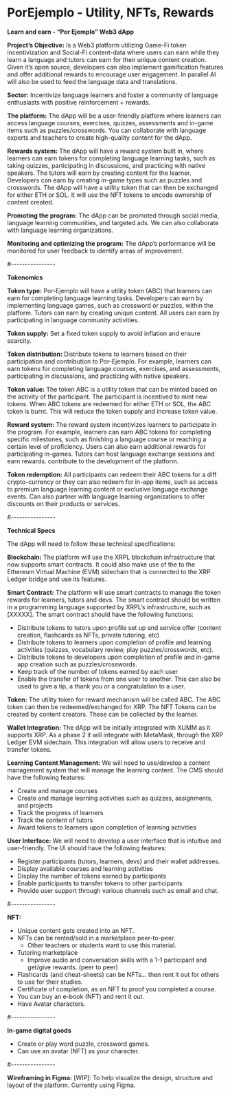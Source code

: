 # PorEjemplo - Utility, NFTs, Rewards

**Learn and earn - “Por Ejemplo” Web3 dApp**

**Project’s Objective:** Is a Web3 platform utilizing Game-Fi token incentivization and Social-Fi content-data where users can earn while they learn a language and tutors can earn for their unique content creation. Given it’s open source, developers can also implement gamification features and offer additional rewards to encourage user engagement. In parallel AI will also be used to feed the language data and translations. 

**Sector:** Incentivize language learners and foster a community of language enthusiasts with positive reinforcement + rewards.

**The platform:** The dApp will be a user-friendly platform where learners can access language courses, exercises, quizzes, assessments and in-game items such as puzzles/crosswords. You can collaborate with language experts and teachers to create high-quality content for the dApp.

**Rewards system:** The dApp will have a reward system built in, where learners can earn tokens for completing language learning tasks, such as taking quizzes, participating in discussions, and practicing with native speakers. The tutors will earn by creating content for the learner. Developers can earn by creating in-game types such as puzzles and crosswords. The dApp will have a utility token that can then be exchanged for either ETH or SOL. It will use the NFT tokens to encode ownership of content created.

**Promoting the program:** The dApp can be promoted through social media, language learning communities, and targeted ads. We can also collaborate with language learning organizations.

**Monitoring and optimizing the program:** The dApp’s performance will be monitored for user feedback to identify areas of improvement. 


#----------------

**Tokenomics**

**Token type:** Por-Ejemplo will have a utility token (ABC) that learners can earn for completing language learning tasks. Developers can earn by implementing language games, such as crossword or puzzles, within the platform. Tutors can earn by creating unique content. All users can earn by participating in language community activities.

**Token supply:** Set a fixed token supply to avoid inflation and ensure scarcity.

**Token distribution:** Distribute tokens to learners based on their participation and contribution to Por-Ejemplo. For example, learners can earn tokens for completing language courses, exercises, and assessments, participating in discussions, and practicing with native speakers.

**Token value:** The token ABC is a utility token that can be minted based on the activity of the participant. The participant is incentived to mint new tokens. When ABC tokens are redeemed for either ETH or SOL, the ABC token is burnt. This will reduce the token supply and increase token value.

**Reward system:** The reward system incentivizes learners to participate in the program. For example, learners can earn ABC tokens for completing specific milestones, such as finishing a language course or reaching a certain level of proficiency. Users can also earn additional rewards for participating in-games. Tutors can host language exchange sessions and earn rewards. contribute to the development of the platform.

**Token redemption:** All participants can redeem their ABC tokens for a diff crypto-currency or they can also redeem for in-app items, such as access to premium language learning content or exclusive language exchange events. Can also partner with language learning organizations to offer discounts on their products or services.


#----------------

**Technical Specs**

The dApp will need to follow these technical specifications:

**Blockchain:** The platform will use the XRPL blockchain infrastructure that now supports smart contracts. It could also make use of the to the Ethereum Virtual Machine (EVM) sidechain that is connected to the XRP Ledger bridge and use its features.

**Smart Contract:** The platform will use smart contracts to manage the token rewards for learners, tutors and devs. The smart contract should be written in a programming language supported by XRPL’s infrastructure, such as [XXXXX]. 
The smart contract should have the following functions:
- Distribute tokens to tutors upon profile set up and service offer (content creation, flashcards as NFTs, private tutoring, etc)  
- Distribute tokens to learners upon completion of profile and learning activities (quizzes, vocabulary review, play puzzles/crosswords, etc).
- Distribute tokens to developers  upon completion of profile and in-game app creation such as puzzles/crosswords.
- Keep track of the number of tokens earned by each user
- Enable the transfer of tokens from one user to another. This can also be used to give a tip, a thank you or a congratulation to a user. 

**Token:** The utility token for reward mechanism will be called ABC. The ABC token can then be redeemed/exchanged for XRP. The NFT Tokens can be created by content creators. These can be collected by the learner.  

**Wallet Integration:** The dApp will be initially integrated with XUMM as it supports XRP. As a phase 2 it will integrate with MetaMask, through the XRP Ledger EVM sidechain. This integration will allow users to receive and transfer tokens.

**Learning Content Management:** We will need to use/develop a content management system that will manage the learning content. The CMS should have the following features:
- Create and manage courses
- Create and manage learning activities such as quizzes, assignments, and projects
- Track the progress of learners
- Track the content of tutors
- Award tokens to learners upon completion of learning activities

**User Interface:** We will need to develop a user interface that is intuitive and user-friendly. 
The UI should have the following features:
- Register participants (tutors, learners, devs) and their wallet addresses.
- Display available courses and learning activities
- Display the number of tokens earned by participants
- Enable participants to transfer tokens to other participants
- Provide user support through various channels such as email and chat.


#----------------

**NFT:**

- Unique content gets created into an NFT.
- NFTs can be rented/sold in a marketplace peer-to-peer.
     - Other teachers or students want to use this material. 
- Tutoring marketplace
     - Improve audio and conversation skills with a 1-1 participant and get/give rewards. (peer to peer)
- Flashcards (and cheat-sheets) can be NFTs… then rent it out for others to use for their studies.
- Certificate of completion, as an NFT to proof you completed a course. 
- You can buy an e-book (NFT) and rent it out.
- Have Avatar characters.


#----------------

**In-game digital goods**

- Create or play word puzzle, crossword games.
- Can use an avatar (NFT) as your character.


#----------------

**Wireframing in Figma:** [WIP]:
To help visualize the design, structure and layout of the platform. Currently using Figma. 
